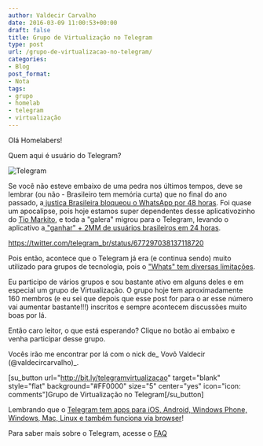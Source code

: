 ```yaml
---
author: Valdecir Carvalho
date: 2016-03-09 11:00:53+00:00
draft: false
title: Grupo de Virtualização no Telegram
type: post
url: /grupo-de-virtualizacao-no-telegram/
categories:
- Blog
post_format:
- Nota
tags:
- grupo
- homelab
- telegram
- virtualização
---
```


Olá Homelabers!



Quem aqui é usuário do Telegram?

![Telegram](/imagens/2016/03/telegram-logo.jpg)


Se você não esteve embaixo de uma pedra nos últimos tempos, deve se lembrar (ou não - Brasileiro tem memória curta) que no final do ano passado, a[ justiça Brasileira bloqueou o WhatsApp por 48 horas](http://www1.folha.uol.com.br/mercado/2015/12/1719934-justica-determina-bloqueio-do-whatsapp-em-todo-brasil-por-48-horas.shtml). Foi quase um apocalipse, pois hoje estamos super dependentes desse aplicativozinho do [Tio Markito](https://pt.wikipedia.org/wiki/Mark_Zuckerberg), e toda a "galera" migrou para o Telegram, levando o aplicativo a[ "ganhar" + 2MM de usuários brasileiros em 24 horas](https://tecnoblog.net/174411/telegram-2-milhoes-usuarios-brasil-whatsapp/).

https://twitter.com/telegram_br/status/677297038137118720

Pois então, acontece que o Telegram já era (e continua sendo) muito utilizado para grupos de tecnologia, pois o ["Whats" tem diversas limitações](https://telegram.org/faq/br#p-qual-a-diferena-do-telegram-para-o-whatsapp).

Eu participo de vários grupos e sou bastante ativo em alguns deles e em especial um grupo de Virtualização. O grupo hoje tem aproximadamente 160 membros (e eu sei que depois que esse post for para o ar esse número vai aumentar bastante!!!) inscritos e sempre acontecem discussões muito boas por lá.

Então caro leitor, o que está esperando? Clique no botão ai embaixo e venha participar desse grupo.

Vocês irão me encontrar por lá com o nick de_ Vovô Valdecir (@valdecircarvalho)_.

[su_button url="http://bit.ly/telegramvirtualizacao" target="blank" style="flat" background="#FF0000" size="5" center="yes" icon="icon: comments"]Grupo de Virtualização no Telegram[/su_button]

Lembrando que o [Telegram tem apps para iOS, Android, Windows Phone, Windows, Mac, Linux e também funciona via browser](https://telegram.org/faq/br)!

Para saber mais sobre o Telegram, acesse o [FAQ](https://telegram.org/faq/br)
